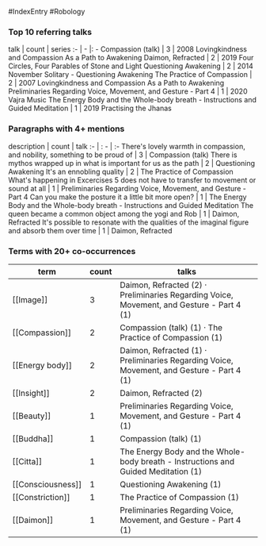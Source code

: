 #IndexEntry #Robology

### Top 10 referring talks
talk | count | series
:- | - |: -
<a data-href="Compassion (talk)" class="internal-link">Compassion (talk)</a> | 3 | <a data-href="2008 Lovingkindness and Compassion As a Path to Awakening" class="internal-link">2008 Lovingkindness and Compassion As a Path to Awakening</a>
<a data-href="Daimon, Refracted" class="internal-link">Daimon, Refracted</a> | 2 | <a data-href="2019 Four Circles, Four Parables of Stone and Light" class="internal-link">2019 Four Circles, Four Parables of Stone and Light</a>
<a data-href="Questioning Awakening" class="internal-link">Questioning Awakening</a> | 2 | <a data-href="2014 November Solitary - Questioning Awakening" class="internal-link">2014 November Solitary - Questioning Awakening</a>
<a data-href="The Practice of Compassion" class="internal-link">The Practice of Compassion</a> | 2 | <a data-href="2007 Lovingkindness and Compassion As a Path to Awakening" class="internal-link">2007 Lovingkindness and Compassion As a Path to Awakening</a>
<a data-href="Preliminaries Regarding Voice, Movement, and Gesture - Part 4" class="internal-link">Preliminaries Regarding Voice, Movement, and Gesture - Part 4</a> | 1 | <a data-href="2020 Vajra Music" class="internal-link">2020 Vajra Music</a>
<a data-href="The Energy Body and the Whole-body breath - Instructions and Guided Meditation" class="internal-link">The Energy Body and the Whole-body breath - Instructions and Guided Meditation</a> | 1 | <a data-href="2019 Practising the Jhanas" class="internal-link">2019 Practising the Jhanas</a>

### Paragraphs with 4+ mentions
description | count | talk
:- | : - | :-
<a aria-label-position="top" aria-label="Compassion (talk) > Theres lovely warmth in compassion and nobility something to be proud of" data-href="Compassion (talk)#There's lovely warmth in compassion and nobility something to be proud of" class="internal-link">There&#x27;s lovely warmth in compassion, and nobility, something to be proud of</a> | 3 | <a data-href="Compassion (talk)" class="internal-link">Compassion (talk)</a>
<a aria-label-position="top" aria-label="Questioning Awakening > There is mythos wrapped up in what is important for us as the path" data-href="Questioning Awakening#There is mythos wrapped up in what is important for us as the path" class="internal-link">There is mythos wrapped up in what is important for us as the path</a> | 2 | <a data-href="Questioning Awakening" class="internal-link">Questioning Awakening</a>
<a aria-label-position="top" aria-label="The Practice of Compassion > Its an ennobling quality" data-href="The Practice of Compassion#It's an ennobling quality" class="internal-link">It&#x27;s an ennobling quality</a> | 2 | <a data-href="The Practice of Compassion" class="internal-link">The Practice of Compassion</a>
<a aria-label-position="top" aria-label="Preliminaries Regarding Voice, Movement, and Gesture - Part 4 > Whats happening in Exercises 5 does not have to transfer to movement or sound at all" data-href="Preliminaries Regarding Voice, Movement, and Gesture - Part 4#What's happening in Exercises 5 does not have to transfer to movement or sound at all" class="internal-link">What&#x27;s happening in Excercises 5 does not have to transfer to movement or sound at all</a> | 1 | <a data-href="Preliminaries Regarding Voice, Movement, and Gesture - Part 4" class="internal-link">Preliminaries Regarding Voice, Movement, and Gesture - Part 4</a>
<a aria-label-position="top" aria-label="The Energy Body and the Whole-body breath - Instructions and Guided Meditation > Can you make the posture it a little bit more open" data-href="The Energy Body and the Whole-body breath - Instructions and Guided Meditation#Can you make the posture it a little bit more open" class="internal-link">Can you make the posture it a little bit more open?</a> | 1 | <a data-href="The Energy Body and the Whole-body breath - Instructions and Guided Meditation" class="internal-link">The Energy Body and the Whole-body breath - Instructions and Guided Meditation</a>
<a aria-label-position="top" aria-label="Daimon, Refracted > The queen became a common object among the yogi and Rob" data-href="Daimon, Refracted#The queen became a common object among the yogi and Rob" class="internal-link">The queen became a common object among the yogi and Rob</a> | 1 | <a data-href="Daimon, Refracted" class="internal-link">Daimon, Refracted</a>
<a aria-label-position="top" aria-label="Daimon, Refracted > Its possible to resonate with the qualities of the imaginal figure and absorb them over time" data-href="Daimon, Refracted#It's possible to resonate with the qualities of the imaginal figure and absorb them over time" class="internal-link">It&#x27;s possible to resonate with the qualities of the imaginal figure and absorb them over time</a> | 1 | <a data-href="Daimon, Refracted" class="internal-link">Daimon, Refracted</a>

### Terms with 20+ co-occurrences
term | count | talks
-|-|-
[[Image]] | 3 | <span class="counts"><a data-href="Daimon, Refracted" class="internal-link">Daimon, Refracted</a> (2) · <a data-href="Preliminaries Regarding Voice, Movement, and Gesture - Part 4" class="internal-link">Preliminaries Regarding Voice, Movement, and Gesture - Part 4</a> (1)</span> 
[[Compassion]] | 2 | <span class="counts"><a data-href="Compassion (talk)" class="internal-link">Compassion (talk)</a> (1) · <a data-href="The Practice of Compassion" class="internal-link">The Practice of Compassion</a> (1)</span> 
[[Energy body]] | 2 | <span class="counts"><a data-href="Daimon, Refracted" class="internal-link">Daimon, Refracted</a> (1) · <a data-href="Preliminaries Regarding Voice, Movement, and Gesture - Part 4" class="internal-link">Preliminaries Regarding Voice, Movement, and Gesture - Part 4</a> (1)</span> 
[[Insight]] | 2 | <span class="counts"><a data-href="Daimon, Refracted" class="internal-link">Daimon, Refracted</a> (2)</span> 
[[Beauty]] | 1 | <span class="counts"><a data-href="Preliminaries Regarding Voice, Movement, and Gesture - Part 4" class="internal-link">Preliminaries Regarding Voice, Movement, and Gesture - Part 4</a> (1)</span> 
[[Buddha]] | 1 | <span class="counts"><a data-href="Compassion (talk)" class="internal-link">Compassion (talk)</a> (1)</span> 
[[Citta]] | 1 | <span class="counts"><a data-href="The Energy Body and the Whole-body breath - Instructions and Guided Meditation" class="internal-link">The Energy Body and the Whole-body breath - Instructions and Guided Meditation</a> (1)</span> 
[[Consciousness]] | 1 | <span class="counts"><a data-href="Questioning Awakening" class="internal-link">Questioning Awakening</a> (1)</span> 
[[Constriction]] | 1 | <span class="counts"><a data-href="The Practice of Compassion" class="internal-link">The Practice of Compassion</a> (1)</span> 
[[Daimon]] | 1 | <span class="counts"><a data-href="Preliminaries Regarding Voice, Movement, and Gesture - Part 4" class="internal-link">Preliminaries Regarding Voice, Movement, and Gesture - Part 4</a> (1)</span> 

